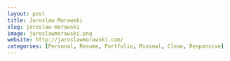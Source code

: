 ```yaml
---
layout: post
title: Jaroslaw Morawski
slug: jaroslaw-morawski
image: jaroslawmorawski.png
website: http://jaroslawmorawski.com/
categories: [Personal, Resume, Portfolio, Minimal, Clean, Responsive]
---
```

